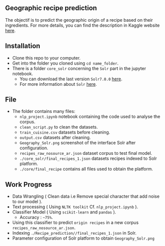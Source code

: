 Geographic recipe prediction
------------------------------

The objectif is to predict the geographic origin of a recipe based on their ingredients. For more details, you can find the description in Kaggle website [here](https://www.kaggle.com/kaggle/recipe-ingredients-dataset).


Installation 
------------------------------

* Clone this repo to your computer.
* Get into the folder you cloned using `cd name_folder`.
* There is a folder `core_solr` concerning the `Solr` part in the jupyter notebook.
	* You can download the last version `Solr7.0.0` [here](https://lucene.apache.org/solr/guide/7_0/installing-solr.html).
	* For more information about `Solr` [here](https://fr.wikipedia.org/wiki/Apache_Solr).


File 
-------------------------------

* The folder contains many files:
	* `nlp_project.ipynb` notebook containing the code used to analyse the corpus.
	* `clean_script.py` to clean the datasets.
	* `train_cuisine.csv` datasets before cleaning.
	* `output.csv` datasets after cleaning.
	* `Geography_Solr.png` screenshot of the interface Solr after configuration.
	* `recipes_raw_nosource_ar.json` dataset corpus to test final model.
	* `./core_solr/final_recipes_1.json` datasets recipes indexed to Solr platform.
	* `./core/final_recipe` contains all files used to obtain the platform.

Work Progress
-------------------------------

* Data Wrangling ( Clean data i.e Remove special character that add noise to our model ).
* Text processing ( Using `NLTK toolkit` Cf. `nlp_project.ipynb` ).
* Classifier Model ( Using `scikit-learn` and `pandas` ).
	* Accuracy : `~75%`.
* Using this classifier to predict `origin recipes` in a new corpus `recipes_raw_nosource_ar.json`.
* Indexing `./Recipe_prediction//final_recipes_1.json` in Solr.
* Parameter configuration of Solr platform to obtain `Geography_Solr.png`








